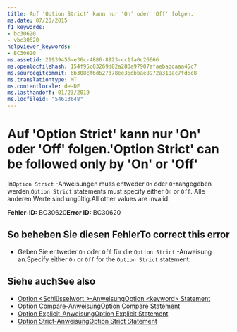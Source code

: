```yaml
---
title: Auf 'Option Strict' kann nur 'On' oder 'Off' folgen.
ms.date: 07/20/2015
f1_keywords:
- bc30620
- vbc30620
helpviewer_keywords:
- BC30620
ms.assetid: 21939456-e36c-4886-8923-cc1fa0c26666
ms.openlocfilehash: 154f95c03269d82a280a97907afaebabcaaa45c7
ms.sourcegitcommit: 6b308cf6d627d78ee36dbbae8972a310ac7fd6c8
ms.translationtype: MT
ms.contentlocale: de-DE
ms.lasthandoff: 01/23/2019
ms.locfileid: "54613648"
---
```

# <a name="option-strict-can-be-followed-only-by-on-or-off"></a><span data-ttu-id="e45e1-102">Auf 'Option Strict' kann nur 'On' oder 'Off' folgen.</span><span class="sxs-lookup"><span data-stu-id="e45e1-102">'Option Strict' can be followed only by 'On' or 'Off'</span></span>
<span data-ttu-id="e45e1-103">In`Option Strict` -Anweisungen muss entweder `On` oder `Off`angegeben werden.</span><span class="sxs-lookup"><span data-stu-id="e45e1-103">`Option Strict` statements must specify either `On` or `Off`.</span></span> <span data-ttu-id="e45e1-104">Alle anderen Werte sind ungültig.</span><span class="sxs-lookup"><span data-stu-id="e45e1-104">All other values are invalid.</span></span>  
  
 <span data-ttu-id="e45e1-105">**Fehler-ID:** BC30620</span><span class="sxs-lookup"><span data-stu-id="e45e1-105">**Error ID:** BC30620</span></span>  
  
## <a name="to-correct-this-error"></a><span data-ttu-id="e45e1-106">So beheben Sie diesen Fehler</span><span class="sxs-lookup"><span data-stu-id="e45e1-106">To correct this error</span></span>  
  
-   <span data-ttu-id="e45e1-107">Geben Sie entweder `On` oder `Off` für die `Option Strict` -Anweisung an.</span><span class="sxs-lookup"><span data-stu-id="e45e1-107">Specify either `On` or `Off` for the `Option Strict` statement.</span></span>  
  
## <a name="see-also"></a><span data-ttu-id="e45e1-108">Siehe auch</span><span class="sxs-lookup"><span data-stu-id="e45e1-108">See also</span></span>
- [<span data-ttu-id="e45e1-109">Option \<Schlüsselwort >-Anweisung</span><span class="sxs-lookup"><span data-stu-id="e45e1-109">Option \<keyword> Statement</span></span>](../../visual-basic/language-reference/statements/option-keyword-statement.md)
- [<span data-ttu-id="e45e1-110">Option Compare-Anweisung</span><span class="sxs-lookup"><span data-stu-id="e45e1-110">Option Compare Statement</span></span>](../../visual-basic/language-reference/statements/option-compare-statement.md)
- [<span data-ttu-id="e45e1-111">Option Explicit-Anweisung</span><span class="sxs-lookup"><span data-stu-id="e45e1-111">Option Explicit Statement</span></span>](../../visual-basic/language-reference/statements/option-explicit-statement.md)
- [<span data-ttu-id="e45e1-112">Option Strict-Anweisung</span><span class="sxs-lookup"><span data-stu-id="e45e1-112">Option Strict Statement</span></span>](../../visual-basic/language-reference/statements/option-strict-statement.md)
